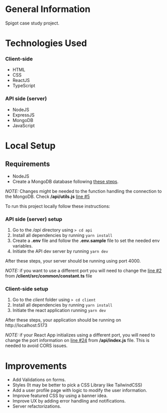 # General Information

Spigot case study project.

# Technologies Used
### Client-side
- HTML
- CSS
- ReactJS
- TypeScript

### API side (server)
- NodeJS
- ExpressJS
- MongoDB
- JavaScript

# Local Setup
## Requirements
- NodeJS 
- Create a MongoDB database following [these steps](https://www.mongodb.com/basics/create-database#option-1).

*NOTE:* Changes might be needed to the function handling the connection to the MongoDB. Check **/api/utils.js** [line #5](https://github.com/Yergeni/spigot-study-case/blob/fd7cef7daa41783226b8949febf8706d3f5f70ab/api/utils.js#L5)

To run this project locally follow these instructions:

### API side (server) setup
1. Go to the */api* directory using `> cd api`
2. Install all dependencies by running `yarn install`
3. Create a **.env** file and follow the **.env.sample** file to set the needed env variables.
4. Initiate the API dev server by running `yarn dev` 

After these steps, your server should be running using port 4000.

*NOTE:* if you want to use a different port you will need to change the [line #2](https://github.com/Yergeni/spigot-study-case/blob/fd7cef7daa41783226b8949febf8706d3f5f70ab/client/src/common/constants.ts#L2) from **/client/src/common/constant.ts** file

### Client-side setup
1. Go to the *client* folder using `> cd client`
2. Install all dependencies by running `yarn install`
3. Initiate the react application running `yarn dev` 

After these steps, your application should be running on http://localhost:5173

*NOTE:* if your React App initializes using a different port, you will need to change the port information on [line #24](https://github.com/Yergeni/spigot-study-case/blob/fd7cef7daa41783226b8949febf8706d3f5f70ab/api/index.js#L24) from **/api/index.js** file. This is needed to avoid CORS issues.

# Improvements
- Add Validations on forms.
- Styles (It may be better to pick a CSS Library like TailwindCSS)
- Add a user profile page with logic to modify the user information.
- Improve featured CSS by using a banner idea.
- Improve UX by adding error handling and notifications.
- Server refactorizations.

